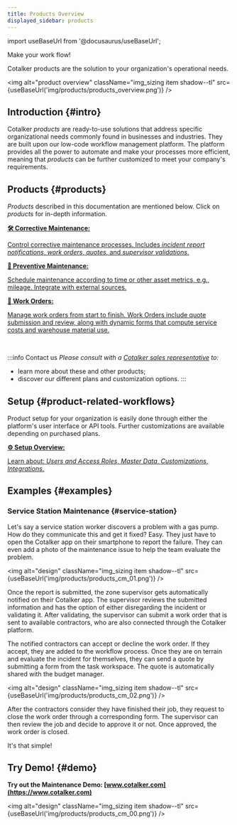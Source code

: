 ```yaml
---
title: Products Overview
displayed_sidebar: products
---
```


import useBaseUrl from '@docusaurus/useBaseUrl'; 

<span className="align-center text-center hero__title">Make your work flow!</span>

<span className="align-center text-center hero__subtitle">Cotalker products are the solution to your organization's operational needs.</span>
<br/>

<img alt="product overview" className="img_sizing item shadow--tl" src={useBaseUrl('img/products/products_overview.png')} />
<br/>

## Introduction {#intro}

Cotalker _products_ are ready-to-use solutions that address specific organizational needs commonly found in businesses and industries. They are built upon our low-code workflow management platform. The platform provides all the power to automate and make your processes more efficient, meaning that _products_ can be further customized to meet your company's requirements. 

## Products {#products}

_Products_ described in this documentation are mentioned below. Click on _products_ for in-depth information.

<div className="container">
<div className="row">

<div className="col col--12 margin-bottom--lg">
<a className="card2 padding--lg cardContainer_qNfC" href="/docs/products/corrective_maintenance/cm_overview">

<span className="hero__subtitle"><b>🛠 Corrective Maintenance:</b></span>

Control corrective maintenance processes. Includes _incident report notifications_, _work orders_, _quotes_, and _supervisor validations_.

</a>
</div>

<div className="col col--12 margin-bottom--lg">
<a className="card2 padding--lg cardContainer_qNfC" href="/docs/products/preventive_maintenance/pm_overview">

<span className="hero__subtitle"><b>📅 Preventive Maintenance:</b></span>

Schedule maintenance according to time or other asset metrics, e.g., mileage. Integrate with external sources.

</a>
</div>

<div className="col col--12 margin-bottom--lg">
<a className="card2 padding--lg cardContainer_qNfC" href="/docs/products/work_order_product/wo_overview">

<span className="hero__subtitle"><b>🧾 Work Orders:</b></span> 

Manage work orders from start to finish. Work Orders include quote submission and review, along with dynamic forms that compute service costs and warehouse material use. 

</a>
</div>

</div>
</div>
<br/>


:::info Contact us
_Please consult with a [Cotalker sales representative](/docs/support/commercial) to:_
- learn more about these and other products;
- discover our different plans and customization options.
:::

## Setup {#product-related-workflows}
Product setup for your organization is easily done through either the platform's user interface or API tools. Further customizations are available depending on purchased plans.

<div className="container">
<div className="row">

<div className="col col--12 margin-bottom--lg">
<a className="card2 padding--lg cardContainer_qNfC" href="/docs/products/setup/setup_overview">

<span className="hero__subtitle"><b>⚙️ Setup Overview:</b></span>

Learn about: _Users and Access Roles_, _Master Data_, _Customizations_, _Integrations_.

</a>
</div>

</div>
</div>


## Examples {#examples}
### Service Station Maintenance {#service-station}

Let's say a service station worker discovers a problem with a gas pump. How do they communicate this and get it fixed? Easy. They just have to open the Cotalker app on their smartphone to report the failure. They can even add a photo of the maintenance issue to help the team evaluate the problem.

<img alt="design" className="img_sizing item shadow--tl" src={useBaseUrl('img/products/products_cm_01.png')} />
<br/>

Once the report is submitted, the zone supervisor gets automatically notified on their Cotalker app. The supervisor reviews the submitted information and has the option of either disregarding the incident or validating it. After validating, the supervisor can submit a work order that is sent to available contractors, who are also connected through the Cotalker platform. 

The notified contractors can accept or decline the work order. If they accept, they are added to the workflow process. Once they are on terrain and evaluate the incident for themselves, they can send a quote by submitting a form from the task workspace. The quote is automatically shared with the budget manager.

<img alt="design" className="img_sizing item shadow--tl" src={useBaseUrl('img/products/products_cm_02.png')} />
<br/>

After the contractors consider they have finished their job, they request to close the work order through a corresponding form. The supervisor can then review the job and decide to approve it or not. Once approved, the work order is closed.

It's that simple!


## Try Demo! {#demo}

**Try out the Maintenance Demo: [www.cotalker.com](https://www.cotalker.com)**

<img alt="design" className="img_sizing item shadow--tl" src={useBaseUrl('img/products/products_cm_00.png')} />
<br/>
